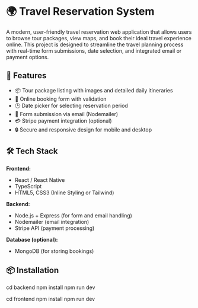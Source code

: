 # 🌍 Travel Reservation System

A modern, user-friendly travel reservation web application that allows users to browse tour packages, view maps, and book their ideal travel experience online. This project is designed to streamline the travel planning process with real-time form submissions, date selection, and integrated email or payment options.

## 🚀 Features

- 📦 Tour package listing with images and detailed daily itineraries
- 📝 Online booking form with validation
- 🕒 Date picker for selecting reservation period
- 📧 Form submission via email (Nodemailer)
- 💳 Stripe payment integration (optional)
- 🔒 Secure and responsive design for mobile and desktop

## 🛠️ Tech Stack

**Frontend:**
- React / React Native
- TypeScript
- HTML5, CSS3 (Inline Styling or Tailwind)


**Backend:**
- Node.js + Express (for form and email handling)
- Nodemailer (email integration)
- Stripe API (payment processing)


**Database (optional):**
- MongoDB  (for storing bookings)

## 📦 Installation

cd backend
npm install
npm run dev

cd frontend
npm install
npm run dev